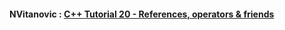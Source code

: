 #### NVitanovic : [C++ Tutorial 20 - References, operators & friends](https://www.youtube.com/watch?v=pb_6QE1zdJE)
